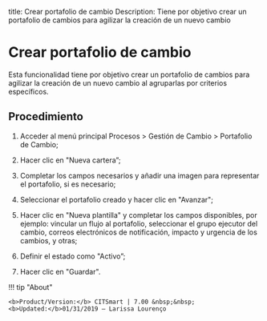 title: Crear portafolio de cambio
Description: Tiene por objetivo crear un portafolio de cambios para agilizar la creación de un nuevo cambio
# Crear portafolio de cambio

Esta funcionalidad tiene por objetivo crear un portafolio de cambios para agilizar la creación de un nuevo cambio al agruparlas por criterios específicos.

Procedimiento 
-------------

1.  Acceder al menú principal Procesos \>
    Gestión de Cambio \> Portafolio de Cambio;

2.  Hacer clic en "Nueva cartera”;

3.  Completar los campos necesarios y añadir una imagen para representar el
    portafolio, si es necesario;

4.  Seleccionar el portafolio creado y hacer clic en "Avanzar";

5.  Hacer clic en "Nueva plantilla" y completar los campos disponibles, por
    ejemplo: vincular un flujo al portafolio, seleccionar el grupo ejecutor del
    cambio, correos electrónicos de notificación, impacto y urgencia de los cambios,
    y otras;

6.  Definir el estado como "Activo”;  

7.  Hacer clic en "Guardar".

!!! tip "About"

    <b>Product/Version:</b> CITSmart | 7.00 &nbsp;&nbsp;
    <b>Updated:</b>01/31/2019 – Larissa Lourenço
